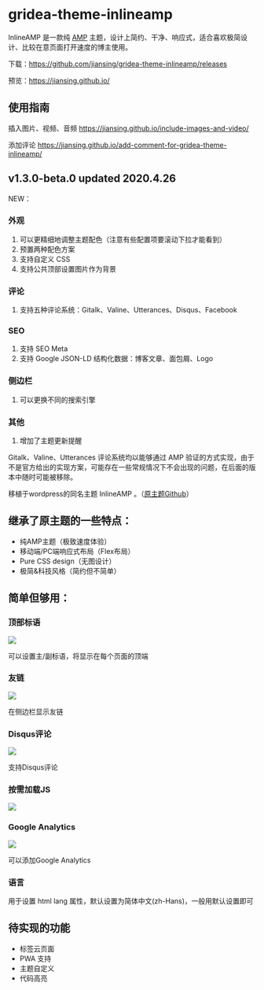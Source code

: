 # gridea-theme-inlineamp

InlineAMP 是一款纯 [AMP](https://amp.dev/) 主题，设计上简约、干净、响应式，适合喜欢极简设计、比较在意页面打开速度的博主使用。

<!-- more -->

下载：https://github.com/jiansing/gridea-theme-inlineamp/releases

预览：https://jiansing.github.io/

## 使用指南

插入图片、视频、音频
https://jiansing.github.io/include-images-and-video/

添加评论
https://jiansing.github.io/add-comment-for-gridea-theme-inlineamp/

## v1.3.0-beta.0 updated 2020.4.26

NEW：

### 外观

1. 可以更精细地调整主题配色（注意有些配置项要滚动下拉才能看到）
2. 预置两种配色方案
3. 支持自定义 CSS
4. 支持公共顶部设置图片作为背景

### 评论

1. 支持五种评论系统：Gitalk、Valine、Utterances、Disqus、Facebook

### SEO

1. 支持 SEO Meta
2. 支持 Google JSON-LD 结构化数据：博客文章、面包屑、Logo

### 侧边栏

1. 可以更换不同的搜索引擎

### 其他

1. 增加了主题更新提醒

Gitalk、Valine、Utterances 评论系统均以能够通过 AMP 验证的方式实现，由于不是官方给出的实现方案，可能存在一些常规情况下不会出现的问题，在后面的版本中随时可能被移除。


移植于wordpress的同名主题 InlineAMP 。（[原主题Github](https://github.com/justid/InlineAMP)）

## 继承了原主题的一些特点：
- 纯AMP主题（极致速度体验）
- 移动端/PC端响应式布局（Flex布局）
- Pure CSS design（无图设计）
- 极简&科技风格（简约但不简单）

## 简单但够用：
### 顶部标语
![](https://i.loli.net/2020/03/18/Qa9JNCj2y8x3ebz.png)

可以设置主/副标语，将显示在每个页面的顶端

### 友链
![](https://i.loli.net/2020/03/18/e3M1SzjdKPyfDLT.png)

在侧边栏显示友链

### Disqus评论
![](https://i.loli.net/2020/03/18/5WbgXrvoBfjmtpl.png)

支持Disqus评论

### 按需加载JS
![](https://i.loli.net/2020/03/18/GjLah3yqucfBDop.png)

### Google Analytics
![](https://i.loli.net/2020/03/18/mrSz7qdMAJiPNg3.png)

可以添加Google Analytics

### 语言
用于设置 html lang 属性，默认设置为简体中文(zh-Hans)，一般用默认设置即可


## 待实现的功能

- 标签云页面
- PWA 支持
- 主题自定义
- 代码高亮






